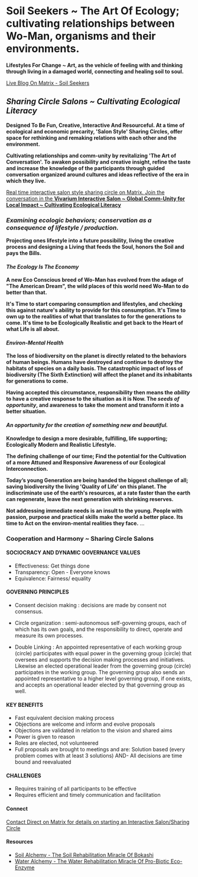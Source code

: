 # Soil Seekers ~ The Art Of Ecology; cultivating relationships between Wo-Man, organisms and their environments.

**Lifestyles For Change ~ Art, as the vehicle of feeling with and thinking through living in a damaged world, connecting and healing soil to soul.**

[Live Blog On Matrix - Soil Seekers](https://matrix.to/#/!EwezVvVjpxKVCMIuRM:matrix.org?via=matrix.org&via=kde.org&via=converser.eu)

## *Sharing Circle Salons ~ Cultivating Ecological Literacy*

**Designed To Be Fun, Creative, Interactive And Resourceful. At a time of ecological and economic precarity, 'Salon Style' Sharing Circles, offer space for rethinking and remaking relations with each other and the environment.**

**Cultivating relationships and comm-unity by revitalizing 'The Art of Conversation'. To awaken possibility and creative insight, refine the taste and increase the knowledge of the participants through guided conversation organized around cultures and ideas reflective of the era in which they live.**

[Real time interactive salon style sharing circle on Matrix. Join the conversation in the **Vivarium Interactive Salon ~ Global Comm-Unity for Local Impact ~ Cultivating Ecological Literacy**](https://matrix.to/#/!LSpVaMCiYQehpJONFF:matrix.org?via=matrix.org&via=t2bot.io&via=stux.chat)

### *Examining ecologic behaviors; conservation as a consequence of lifestyle / production.*

**Projecting ones lifestyle into a future possibility, living the creative process and designing a Living that feeds the Soul, honors the Soil and pays the Bills.**

#### *The Ecology Is The Economy*

**A new Eco Conscious breed of Wo-Man has evolved from the adage of "The American Dream", the wild places of this world need Wo-Man to do better than that.**

**It's Time to start comparing consumption and lifestyles, and checking this against nature's ability to provide for this consumption. It's Time to own up to the realities of what that translates to for the generations to come. It's time to be Ecologically Realistic and get back to the Heart of what Life is all about.** 

#### *Environ-Mental Health*

**The loss of biodiversity on the planet is directly related to the behaviors of human beings. Humans have destroyed and continue to destroy the habitats of species on a daily basis. The catastrophic impact of loss of biodiversity (The Sixth Extinction) will affect the planet and its inhabitants for generations to come.** 

**Having accepted this circumstance, responsibility then means the *ability* to have a creative response to the situation as it is Now. The *seeds of opportunity*, and awareness to take the moment and transform it into a better situation.** 

#### *An opportunity for the creation of something new and beautiful.*

**Knowledge to design a more desirable, fulfilling, life supporting; Ecologically Modern and Realistic Lifestyle.**

**The defining challenge of our time; Find the potential for the Cultivation of a more Attuned and Responsive Awareness of our Ecological Interconnection.**

**Today’s young Generation are being handed the biggest challenge of all; saving biodiversity the living 'Quality of Life' on this planet. The indiscriminate use of the earth's resources, at a rate faster than the earth can regenerate, leave the next generation with shrinking reserves.**

**Not addressing immediate needs is an insult to the young. People with passion, purpose and practical skills make the world a better place. Its time to Act on the environ-mental realities they face.**
...


### Cooperation and Harmony ~ Sharing Circle Salons

#### SOCIOCRACY AND DYNAMIC GOVERNANCE VALUES
- Effectiveness: Get things done
- Transparency: Open - Everyone knows
- Equivalence: Fairness/ equality

#### GOVERNING PRINCIPLES
- Consent decision making : decisions are made by consent not consensus.

- Circle organization : semi-autonomous self-governing groups, each of which has its own goals, and the responsibility to direct, operate and measure its own processes.

- Double Linking : An appointed representative of each working group (circle) participates with equal power in the governing group (circle) that oversees and supports the decision making processes and initiatives. Likewise an elected operational leader from the governing group (circle) participates in the working group. The governing group also sends an appointed representative to a higher level governing group, if one exists, and accepts an operational leader elected by that governing group as well.

#### KEY BENEFITS
- Fast equivalent decision making process
- Objections are welcome and inform and evolve proposals
- Objections are validated in relation to the vision and shared aims
- Power is given to reason
- Roles are elected, not volunteered
- Full proposals are brought to meetings and are: Solution based (every problem comes with at least 3 solutions) AND- All decisions are time bound and reevaluated

#### CHALLENGES
- Requires training of all participants to be effective
- Requires efficient and timely communication and facilitation

#### Connect
[Contact Direct on Matrix for details on starting an Interactive Salon/Sharing Circle](https://matrix.to/#/!ibYXXCkubbZiWtkmhX:matrix.org?via=matrix.org)

#### Resources
- [Soil Alchemy - The Soil Rehabilitation Miracle Of Bokashi](./lifeStylesForChange/soilAlchemy.md)
- [Water Alchemy - The Water Rehabilitation Miracle Of Pro-Biotic Eco-Enzyme](./lifeStylesForChange/waterAlchemy.md)


